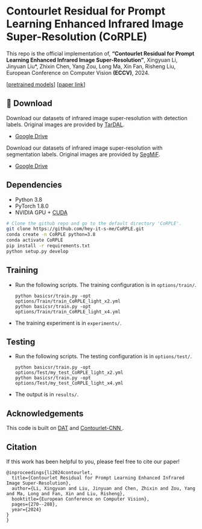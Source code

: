 # Contourlet Residual for Prompt Learning Enhanced Infrared Image Super-Resolution (CoRPLE) 
This repo is the official implementation of,
**“Contourlet Residual for Prompt Learning Enhanced Infrared Image Super-Resolution”**, 
Xingyuan Li, Jinyuan Liu*, Zhixin Chen, Yang Zou, Long Ma, Xin Fan, Risheng Liu, European Conference on Computer Vision __(ECCV)__, 2024.

[[pretrained models](https://drive.google.com/drive/folders/1lhk2MQX6JLE_t-QkJQ7aSZP_OvV4oP4k?usp=sharing)]
[[paper link](https://www.ecva.net/papers/eccv_2024/papers_ECCV/papers/00391.pdf)]

## 🤖 Download
Download our datasets of infrared image super-resolution with detection labels. Original images are provided by [TarDAL](https://drive.google.com/drive/folders/1H-oO7bgRuVFYDcMGvxstT1nmy0WF_Y_6?usp=sharing).
- [Google Drive](https://drive.google.com/file/d/1h-v5vS6DnRBHI2XxpsFya-Li3rcWcXw1/view?usp=sharing)
  
Download our datasets of infrared image super-resolution with segmentation labels. Original images are provided by [SegMiF](https://drive.google.com/drive/folders/1T_jVi80tjgyHTQDpn-TjfySyW4CK1LlF?usp=sharing).
- [Google Drive](https://drive.google.com/file/d/1M8bKv8Z6CuOOR7g7hBYo36EToVkEy0Ly/view?usp=sharing)

## Dependencies

- Python 3.8
- PyTorch 1.8.0
- NVIDIA GPU + [CUDA](https://developer.nvidia.com/cuda-downloads)

```bash
# Clone the github repo and go to the default directory 'CoRPLE'.
git clone https://github.com/hey-it-s-me/CoRPLE.git
conda create -n CoRPLE python=3.8
conda activate CoRPLE
pip install -r requirements.txt
python setup.py develop
```

## Training
- Run the following scripts. The training configuration is in `options/train/`.
  ```shell
  python basicsr/train.py -opt options/Train/train_CoRPLE_light_x2.yml
  python basicsr/train.py -opt options/Train/train_CoRPLE_light_x4.yml
  ```
- The training experiment is in `experiments/`.
  
## Testing
- Run the following scripts. The testing configuration is in `options/test/`.
  ```shell
  python basicsr/train.py -opt options/Test/my_test_CoRPLE_light_x2.yml
  python basicsr/train.py -opt options/Test/my_test_CoRPLE_light_x4.yml
  ```
- The output is in `results/`.

## Acknowledgements

This code is built on  [DAT](https://github.com/zhengchen1999/DAT.git) and [Contourlet-CNN
](https://github.com/xKHUNx/Contourlet-CNN).

## Citation

If this work has been helpful to you, please feel free to cite our paper!

```
@inproceedings{li2024contourlet,
  title={Contourlet Residual for Prompt Learning Enhanced Infrared Image Super-Resolution},
  author={Li, Xingyuan and Liu, Jinyuan and Chen, Zhixin and Zou, Yang and Ma, Long and Fan, Xin and Liu, Risheng},
  booktitle={European Conference on Computer Vision},
  pages={270--288},
  year={2024}
}
}
```
